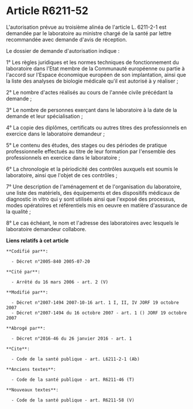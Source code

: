 # Article R6211-52

L'autorisation prévue au troisième alinéa de l'article L. 6211-2-1 est demandée par le laboratoire au ministre chargé de la
santé par lettre recommandée avec demande d'avis de réception. 

Le dossier de demande d'autorisation indique : 

1° Les règles juridiques et les normes techniques de fonctionnement du laboratoire dans l'Etat membre de la Communauté
européenne ou partie à l'accord sur l'Espace économique européen de son implantation, ainsi que la liste des analyses de
biologie médicale qu'il est autorisé à y réaliser ; 

2° Le nombre d'actes réalisés au cours de l'année civile précédant la demande ; 

3° Le nombre de personnes exerçant dans le laboratoire à la date de la demande et leur spécialisation ; 

4° La copie des diplômes, certificats ou autres titres des professionnels en exercice dans le laboratoire demandeur ; 

5° Le contenu des études, des stages ou des périodes de pratique professionnelle effectués au titre de leur formation par
l'ensemble des professionnels en exercice dans le laboratoire ; 

6° La chronologie et la périodicité des contrôles auxquels est soumis le laboratoire, ainsi que l'objet de ces contrôles ; 

7° Une description de l'aménagement et de l'organisation du laboratoire, une liste des matériels, des équipements et des
dispositifs médicaux de diagnostic in vitro qui y sont utilisés ainsi que l'exposé des processus, modes opératoires et
référentiels mis en oeuvre en matière d'assurance de la qualité ; 

8° Le cas échéant, le nom et l'adresse des laboratoires avec lesquels le laboratoire demandeur collabore.

**Liens relatifs à cet article**

	**Codifié par**:

	  - Décret n°2005-840 2005-07-20

	**Cité par**:

	  - Arrêté du 16 mars 2006 - art. 2 (V)

	**Modifié par**:

	  - Décret n°2007-1494 2007-10-16 art. 1 I, II, IV JORF 19 octobre 2007
	  - Décret n°2007-1494 du 16 octobre 2007 - art. 1 () JORF 19 octobre 2007

	**Abrogé par**:

	  - Décret n°2016-46 du 26 janvier 2016 - art. 1

	**Cite**:

	  - Code de la santé publique - art. L6211-2-1 (Ab)

	**Anciens textes**:

	  - Code de la santé publique - art. R6211-46 (T)

	**Nouveaux textes**:

	  - Code de la santé publique - art. R6211-58 (V)
